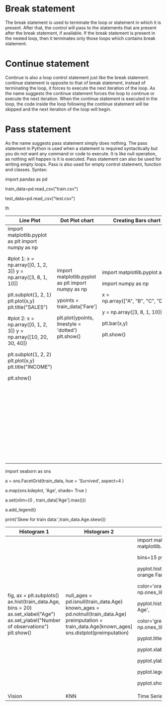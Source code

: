 # Break statement

The break statement is used to terminate the loop or statement in which it is present. After that, the control will pass to the statements that are present after the break statement, if available. If the break statement is present in the nested loop, then it terminates only those loops which contains break statement. 

# Continue statement

Continue is also a loop control statement just like the break statement.
continue statement is opposite to that of break statement, instead of
terminating the loop, it forces to execute the next iteration of the loop. As the
name suggests the continue statement forces the loop to continue or execute
the next iteration. When the continue statement is executed in the loop, the
code inside the loop following the continue statement will be skipped and the
next iteration of the loop will begin. 

# Pass statement

As the name suggests pass statement simply does nothing. The pass
statement in Python is used when a statement is required syntactically but you
do not want any command or code to execute. It is like null operation, as
nothing will happen is it is executed. Pass statement can also be used for
writing empty loops. Pass is also used for empty control statement, function
and classes. Syntax:

import pandas as pd

train_data=pd.read_csv("train.csv")

test_data=pd.read_csv("test.csv")


 <table>
    <thead>
      <tr>
        <th>Line Plot</th>
        <th>Dot Plot chart</th>
        <th>Creating Bars chart</th>
        <th>Scatter Plot</th>
        <th>Bar Plot</th>th
      </tr>
    </thead>
    <tbody>
        <tr>
            <td>
import matplotlib.pyplot as plt
import numpy as np

#plot 1:
x = np.array([0, 1, 2, 3])
y = np.array([3, 8, 1, 10])

plt.subplot(1, 2, 1)
plt.plot(x,y)
plt.title(&quot;SALES&quot;)

#plot 2:
x = np.array([0, 1, 2, 3])
y = np.array([10, 20, 30, 40])

plt.subplot(1, 2, 2)
plt.plot(x,y)
plt.title(&quot;INCOME&quot;)

plt.show()</td>
            <td>
import matplotlib.pyplot as plt
import numpy as np

ypoints = train_data[&#39;Fare&#39;]

plt.plot(ypoints, linestyle = &#39;dotted&#39;)
plt.show()
</td>
            <td>
              import matplotlib.pyplot as plt

import numpy as np

x = np.array([&quot;A&quot;, &quot;B&quot;, &quot;C&quot;, &quot;D&quot;])

y = np.array([3, 8, 1, 10])

plt.bar(x,y)

plt.show()
</td>
       <td>
          
import matplotlib.pyplot as plt

import numpy as np

x = np.array([5,7,8,7,2,17,2,9,4,11,12,9,6])

y = np.array([99,86,87,88,111,86,103,87,94,78,77,85,86])

plt.scatter(x, y)

plt.show()
</td>
<td>
import matplotlib.pyplot as plt

import numpy as np


sb.barplot(x=&quot;Survived&quot;, y=&quot;Fare&quot;, data=train_data)

plt.show()
</td>
        </tr>
        <tr>
            <td></td>
            <td></td>
            <td> </td>
           <td>
import matplotlib.pyplot as plt
import numpy as np
x = np.array([5,7,8,7,2,17,2,9,4,11,12,9,6])
y = np.array([99,86,87,88,111,86,103,87,94,78,77,85,86])
plt.scatter(x, y)
plt.show() </td>
            <td>
import matplotlib.pyplot as plt
import numpy as np
sb.barplot(x=&quot;Survived&quot;, y=&quot;Fare&quot;, data=train_data)
plt.show()
            </td>
        </tr>     
        <tr>
            <td></td>
            <td></td>
            <td> </td>
            <td>
import matplotlib.pyplot as plt
import numpy as np

sb.scatterplot(x=&quot;Age&quot;, y=&quot;Fare&quot;, data=train_data)
plt.show()
<td>
    </tbody>
  </table>


import seaborn as sns

a = sns.FacetGrid(train_data, hue = &#39;Survived&#39;, aspect=4 )

a.map(sns.kdeplot, &#39;Age&#39;, shade= True )

a.set(xlim=(0 , train_data[&#39;Age&#39;].max()))

a.add_legend()

print(&#39;Skew for train data:&#39;,train_data.Age.skew())

<table>
    <thead>
      <tr>
        <th>Histogram 1</th>
        <th> Histogram 2</th>
        <th>Histogram 3</th>
      </tr>
    </thead>
    <tbody>
        <tr>
            <td>
              fig, ax = plt.subplots()
ax.hist(train_data.Age, bins = 20)
ax.set_xlabel(&quot;Age&quot;)
ax.set_ylabel(&quot;Number of observations&quot;)
plt.show()</td>
            <td>null_ages = pd.isnull(train_data.Age)
known_ages = pd.notnull(train_data.Age)
preimputation = train_data.Age[known_ages]
sns.distplot(preimputation)
            </td>
            <td>import matplotlib.pyplot as plt
import numpy as np
import matplotlib.pyplot as pyplot

 bins=15
pyplot.rcParams[&quot;figure.figsize&quot;] = (10,10)

pyplot.hist(train_data[&quot;Fare&quot;], bins, alpha=1, label=&#39;train_data; orange Fare&#39;,

color=&#39;orange&#39;, weights = np.ones_like(train_data[&quot;Fare&quot;])/float(len(train_data[&quot;Fare&quot;])))

pyplot.hist(train_data[&quot;Age&quot;], bins, alpha=1, label=&#39;train_data; Age&#39;,

color=&#39;green&#39;, weights = np.ones_like(train_data[&quot;Age&quot;])/float(len(train_data[&quot;Age&quot;])))

pyplot.title(&#39;Fare/Age&#39;)

pyplot.xlabel(&#39;Age&#39;)

pyplot.ylabel(&#39;Percent&#39;)

pyplot.legend(loc=&#39;upper right&#39;)

pyplot.show()
            </td>
        </tr>
        <tr>
            <td>Vision</td>
            <td>KNN</td>
            <td>Time Series Forecasts</td>
        </tr>
    </tbody>
  </table>


